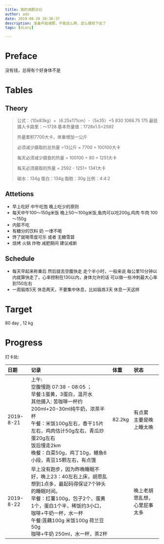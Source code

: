 ```yaml
---
title: 我的减肥日记
author: ado
date: 2019-08-20 20:36:37
description: 准备开始减肥，不能这么胖，这么猥琐下去了
tags: [diary]

---
```


# Preface

没有钱，总得有个好身体不是

# Tables

## Theory

> 公式：（10x83kg）+（6.25x171cm）-（5x35）+5
>                      830                 1068.75             175
> 最低摄入卡路里：～1728
> 基本热量值：1728x1.5=2592
>
> 热量累积7700大卡，体重增加一公斤
>
> 必须减少摄取的总热量 =13公斤 × 7700 = 100100大卡
>
> 每天必须减少摄食的热量 = 100100 ÷ 80 = 1251大卡
>
> 每天必须摄取的热量 = 2592 - 1251= 1341大卡
>
> 碳水：134g  蛋白：134g  脂肪：30g     比例：4:4:2

## Attetions

* 早上吃好 中午吃饱 晚上吃少的原则
* 每天中午100～150g米饭  晚上50～100g米饭,鱼肉可以吃200g,鸡肉 牛肉 100～150g
* 内脏不吃
* 有糖分的饮料 奶 一律不喝
* 馋了就喝零度可乐 或者 无糖雪碧
* 烧烤 火锅 炸物 减肥期间 建议戒断

## Schedule

* 每天早起来称重后 然后就去空腹快走 走个半小时，一般来说 每公里10分钟以内就算快走了，心率控制在130以内，身体允许的话 可以做一些冲刺最大心率到150左右
* 一周锻炼5天 休息两天，不要集中休息，比如锻炼3天 休息一天这样

# Target

80 day , 12 kg

# Progress

打卡处:

| 日期      | 记录                                                         | 体重   | 状态                         |
| :-------- | :----------------------------------------------------------- | :----- | :--------------------------- |
| 2019-8-21 | 上午:<br>空腹慢跑 07:38 - 08:05 ；<br>早餐:1蛋黄，3蛋白，温开水<br>其他摄入: 苦咖啡一杯约200ml+20-30ml纯牛奶，浓茶半杯<br>午餐：米饭100g左右，香干15片左右，鸡肉估计50g左右，青瓜炒蛋20g左右<br>饭后慢走2km<br>晚餐：白菜50g，鸡丁10g，鳝鱼6小段，青豆15颗左右，有点饿 | 82.2kg | 有点累<br>主要是晚上睡太晚   |
| 2019-8-22 | 早上没有跑步，因为昨晚睡眠不好，晚上23：40左右上床，胡思乱想到1点多，最起码得保证7个钟头的睡眠时间。<br>早餐：红薯100g，包子2个，蛋黄1个，蛋白1个半，稀饭约3小口，咖啡+牛奶一杯，水一杯<br>午餐:莲藕100g 米饭100g 荷兰豆50g<br>咖啡+牛奶 250ml，水一杯，茶2杯<br> |        | 晚上老胡思乱想，心里屁事太多 |

